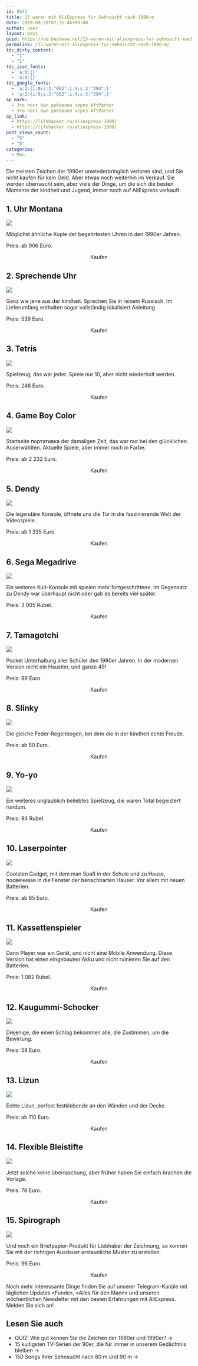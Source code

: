```yaml
---
id: 9543
title: 15 waren mit AliExpress für Sehnsucht nach 1990-m
date: 2019-09-28T07:31:46+00:00
author: user
layout: post
guid: https://de.bestwow.net/15-waren-mit-aliexpress-fur-sehnsucht-nach-1990-m/
permalink: /15-waren-mit-aliexpress-fur-sehnsucht-nach-1990-m/
tdc_dirty_content:
  - "1"
  - "1"
tdc_icon_fonts:
  - 'a:0:{}'
  - 'a:0:{}'
tdc_google_fonts:
  - 'a:2:{i:0;s:3:"662";i:4;s:3:"394";}'
  - 'a:2:{i:0;s:3:"662";i:4;s:3:"394";}'
ap_mark:
  - Это пост был добавлен через AftParser
  - Это пост был добавлен через AftParser
ap_link:
  - https://lifehacker.ru/aliexpress-1990/
  - https://lifehacker.ru/aliexpress-1990/
post_views_count:
  - "5"
  - "5"
categories:
  - Men
---
```

Die meisten Zeichen der 1990er unwiederbringlich verloren sind, und Sie nicht kaufen für kein Geld. Aber etwas noch weiterhin im Verkauf. Sie werden überrascht sein, aber viele der Dinge, um die sich die besten Momente der kindheit und Jugend, immer noch auf AliExpress verkauft.

## 1. Uhr Montana

![](https://de.bestwow.net/wp-content/uploads/2019/09/15-tovarov-s-aliexpress-dlya-nostal-gii-po-1990-m-1.jpg) 

Möglichst ähnliche Kopie der begehrtesten Uhren in den 1990er Jahren.

Preis: ab 906 Euro.

<p style="text-align: center">
  <span>Kaufen</span>
</p>

## 2. Sprechende Uhr

![](https://de.bestwow.net/wp-content/uploads/2019/09/15-tovarov-s-aliexpress-dlya-nostal-gii-po-1990-m-2.jpg) 

Ganz wie jene aus der kindheit. Sprechen Sie in reinem Russisch. Im Lieferumfang enthalten sogar vollständig lokalisiert Anleitung.

Preis: 539 Euro.

<p style="text-align: center">
  <span>Kaufen</span>
</p>

## 3. Tetris

![](https://de.bestwow.net/wp-content/uploads/2019/09/15-tovarov-s-aliexpress-dlya-nostal-gii-po-1990-m-3.jpg) 

Spielzeug, das war jeder. Spiele nur 10, aber nicht wiederholt werden.

Preis: 248 Euro.

<p style="text-align: center">
  <span>Kaufen</span>
</p>

## 4. Game Boy Color

![](https://de.bestwow.net/wp-content/uploads/2019/09/15-tovarov-s-aliexpress-dlya-nostal-gii-po-1990-m-4.jpg) 

Startseite портативка der damaligen Zeit, das war nur bei den glücklichen Auserwählten. Aktuelle Spiele, aber immer noch in Farbe.

Preis: ab 2 232 Euro.

<p style="text-align: center">
  <span>Kaufen</span>
</p>

## 5. Dendy

![](https://de.bestwow.net/wp-content/uploads/2019/09/15-tovarov-s-aliexpress-dlya-nostal-gii-po-1990-m-5.jpg) 

Die legendäre Konsole, öffnete uns die Tür in die faszinierende Welt der Videospiele.

Preis: ab 1 335 Euro.

<p style="text-align: center">
  <span>Kaufen</span>
</p>

## 6. Sega Megadrive

![](https://de.bestwow.net/wp-content/uploads/2019/09/15-tovarov-s-aliexpress-dlya-nostal-gii-po-1990-m-6.jpg) 

Ein weiteres Kult-Konsole mit spielen mehr fortgeschrittene. Im Gegensatz zu Dendy war überhaupt nicht oder gab es bereits viel später.

Preis: 3 005 Rubel.

<p style="text-align: center">
  <span>Kaufen</span>
</p>

## 7. Tamagotchi

![](https://de.bestwow.net/wp-content/uploads/2019/09/15-tovarov-s-aliexpress-dlya-nostal-gii-po-1990-m-7.jpg) 

Pocket Unterhaltung aller Schüler den 1990er Jahren. In der modernen Version nicht ein Haustier, und ganze 49!

Preis: 99 Euro.

<p style="text-align: center">
  <span>Kaufen</span>
</p>

## 8. Slinky

![](https://de.bestwow.net/wp-content/uploads/2019/09/15-tovarov-s-aliexpress-dlya-nostal-gii-po-1990-m-8.jpg) 

Die gleiche Feder-Regenbogen, bei dem die in der kindheit echte Freude.

Preis: ab 50 Euro.

<p style="text-align: center">
  <span>Kaufen</span>
</p>

## 9. Yo-yo

![](https://de.bestwow.net/wp-content/uploads/2019/09/15-tovarov-s-aliexpress-dlya-nostal-gii-po-1990-m-9.jpg) 

Ein weiteres unglaublich beliebtes Spielzeug, die waren Total begeistert rundum.

Preis: 94 Rubel.

<p style="text-align: center">
  <span>Kaufen</span>
</p>

## 10. Laserpointer

![](https://de.bestwow.net/wp-content/uploads/2019/09/15-tovarov-s-aliexpress-dlya-nostal-gii-po-1990-m-10.jpg) 

Coolsten Gadget, mit dem man Spaß in der Schule und zu Hause, посвечивая in die Fenster der benachbarten Häuser. Vor allem mit neuen Batterien.

Preis: ab 85 Euro.

<p style="text-align: center">
  <span>Kaufen</span>
</p>

## 11. Kassettenspieler

![](https://de.bestwow.net/wp-content/uploads/2019/09/15-tovarov-s-aliexpress-dlya-nostal-gii-po-1990-m-11.jpg) 

Dann Player war ein Gerät, und nicht eine Mobile Anwendung. Diese Version hat einen eingebauten Akku und nicht ruinieren Sie auf den Batterien.

Preis: 1 082 Rubel.

<p style="text-align: center">
  <span>Kaufen</span>
</p>

## 12. Kaugummi-Schocker

![](https://de.bestwow.net/wp-content/uploads/2019/09/15-tovarov-s-aliexpress-dlya-nostal-gii-po-1990-m-12.jpg) 

Diejenige, die einen Schlag bekommen alle, die Zustimmen, um die Bewirtung.

Preis: 58 Euro.

<p style="text-align: center">
  <span>Kaufen</span>
</p>

## 13. Lizun

![](https://de.bestwow.net/wp-content/uploads/2019/09/15-tovarov-s-aliexpress-dlya-nostal-gii-po-1990-m-13.jpg) 

Echte Lizun, perfekt festklebende an den Wänden und der Decke.

Preis: ab 110 Euro.

<p style="text-align: center">
  <span>Kaufen</span>
</p>

## 14. Flexible Bleistifte

![](https://de.bestwow.net/wp-content/uploads/2019/09/15-tovarov-s-aliexpress-dlya-nostal-gii-po-1990-m-14.jpg) 

Jetzt solche keine überraschung, aber früher haben Sie einfach brachen die Vorlage.

Preis: 78 Euro.

<p style="text-align: center">
  <span>Kaufen</span>
</p>

## 15. Spirograph

![](https://de.bestwow.net/wp-content/uploads/2019/09/15-tovarov-s-aliexpress-dlya-nostal-gii-po-1990-m-15.jpg) 

Und noch ein Briefpapier-Produkt für Liebhaber der Zeichnung, so konnen Sie mit der richtigen Ausdauer erstaunliche Muster zu erstellen.

Preis: 96 Euro.

<p style="text-align: center">
  <span>Kaufen</span>
</p>

<div>
  Noch mehr interessante Dinge finden Sie auf unserer Telegram-Kanäle mit täglichen Updates «Funde», «Alles für den Mann» und unseren wöchentlichen Newsletter mit den besten Erfahrungen mit AliExpress. Melden Sie sich an!
</div>

## Lesen Sie auch

  * QUIZ: Wie gut kennen Sie die Zeichen der 1980er und 1990er? →
  * 15 kultigsten TV-Serien der 90er, die für immer in unserem Gedächtnis bleiben →
  * 150 Songs Ihrer Sehnsucht nach 80 m und 90 m →